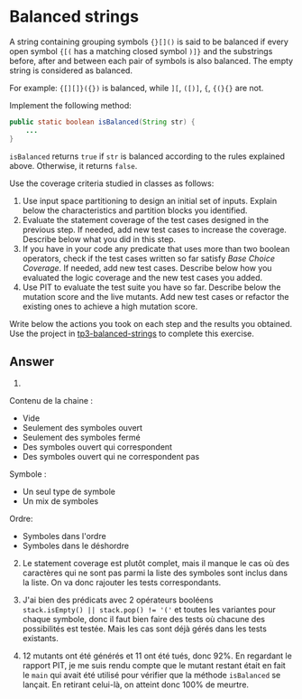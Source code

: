 # Balanced strings

A string containing grouping symbols `{}[]()` is said to be balanced if every open symbol `{[(` has a matching closed symbol `)]}` and the substrings before, after and between each pair of symbols is also balanced. The empty string is considered as balanced.

For example: `{[][]}({})` is balanced, while `][`, `([)]`, `{`, `{(}{}` are not.

Implement the following method:

```java
public static boolean isBalanced(String str) {
    ...
}
```

`isBalanced` returns `true` if `str` is balanced according to the rules explained above. Otherwise, it returns `false`.

Use the coverage criteria studied in classes as follows:

1. Use input space partitioning to design an initial set of inputs. Explain below the characteristics and partition blocks you identified.
2. Evaluate the statement coverage of the test cases designed in the previous step. If needed, add new test cases to increase the coverage. Describe below what you did in this step.
3. If you have in your code any predicate that uses more than two boolean operators, check if the test cases written so far satisfy *Base Choice Coverage*. If needed, add new test cases. Describe below how you evaluated the logic coverage and the new test cases you added.
4. Use PIT to evaluate the test suite you have so far. Describe below the mutation score and the live mutants. Add new test cases or refactor the existing ones to achieve a high mutation score.

Write below the actions you took on each step and the results you obtained.
Use the project in [tp3-balanced-strings](../code/tp3-balanced-strings) to complete this exercise.

## Answer

1. 
Contenu de la chaine : 
- Vide
- Seulement des symboles ouvert
- Seulement des symboles fermé
- Des symboles ouvert qui correspondent
- Des symboles ouvert qui ne correspondent pas

Symbole : 
- Un seul type de symbole
- Un mix de symboles

Ordre:

- Symboles dans l'ordre 
- Symboles dans le déshordre 

2. Le statement coverage est plutôt complet, mais il manque le cas où des caractères qui ne sont pas parmi la liste des symboles sont inclus dans la liste. On va donc rajouter les tests correspondants.

3. J'ai bien des prédicats avec 2 opérateurs booléens  
`stack.isEmpty() || stack.pop() != '('` et toutes les variantes pour chaque symbole, donc il faut bien faire des tests où chacune des possibilités est testée. Mais les cas sont déjà gérés dans les tests existants.

4. 12 mutants ont été générés et 11 ont été tués, donc 92%. En regardant le rapport PIT, je me suis rendu compte que le mutant restant était en fait le `main` qui avait été utilisé pour vérifier que la méthode `isBalanced` se lançait. En retirant celui-là, on atteint donc 100% de meurtre.
